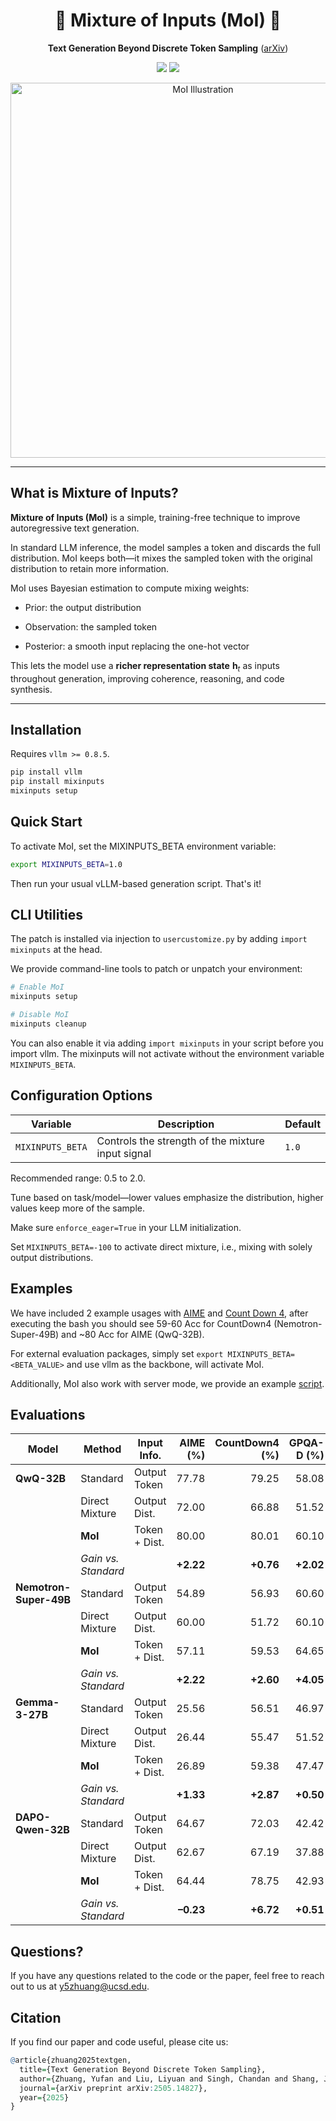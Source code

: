<h1 align="center">🎨 Mixture of Inputs (MoI) 🎨</h1>
<p align="center"><b>Text Generation Beyond Discrete Token Sampling</b>  
(<a href="https://arxiv.org/abs/2505.14827">arXiv</a>)</p>

<p align="center">
  <img src="https://img.shields.io/badge/license-Apache%202.0-blue.svg">
  <img src="https://img.shields.io/badge/python-3.9+-blue">
</p>

<p align="center">
  <img src="assets/MoI.svg" alt="MoI Illustration" width="600">
</p>

---

## What is Mixture of Inputs?

**Mixture of Inputs (MoI)** is a simple, training-free technique to improve autoregressive text generation.

In standard LLM inference, the model samples a token and discards the full distribution. MoI keeps both—it mixes the sampled token with the original distribution to retain more information.

MoI uses Bayesian estimation to compute mixing weights:

- Prior: the output distribution

- Observation: the sampled token

- Posterior: a smooth input replacing the one-hot vector

This lets the model use a **richer representation state** $\boldsymbol{h}_t$ as inputs throughout generation, improving coherence, reasoning, and code synthesis.

---

## Installation

Requires `vllm >= 0.8.5`.

```bash
pip install vllm
pip install mixinputs
mixinputs setup
```

## Quick Start
To activate MoI, set the MIXINPUTS_BETA environment variable:

```bash
export MIXINPUTS_BETA=1.0
```
Then run your usual vLLM-based generation script. That's it!

## CLI Utilities

The patch is installed via injection to `usercustomize.py` by adding `import mixinputs` at the head.

We provide command-line tools to patch or unpatch your environment:

```bash
# Enable MoI
mixinputs setup

# Disable MoI
mixinputs cleanup
```

You can also enable it via adding `import mixinputs` in your script before you import vllm. The mixinputs will not activate without the environment variable `MIXINPUTS_BETA`.

## Configuration Options

| Variable         | Description                                       | Default |
| ---------------- | ------------------------------------------------- | ------- |
| `MIXINPUTS_BETA` | Controls the strength of the mixture input signal | `1.0`   |

Recommended range: 0.5 to 2.0.

Tune based on task/model—lower values emphasize the distribution, higher values keep more of the sample.

Make sure `enforce_eager=True` in your LLM initialization.

Set `MIXINPUTS_BETA=-100` to activate direct mixture, i.e., mixing with solely output distributions.

## Examples 

We have included 2 example usages with [AIME](/example/aime.sh) and [Count Down 4](/example/countdown.sh), after executing the bash you should see 59-60 Acc for CountDown4 (Nemotron-Super-49B) and ~80 Acc for AIME (QwQ-32B).

For external evaluation packages, simply set `export MIXINPUTS_BETA=<BETA_VALUE>` and use vllm as the backbone, will activate MoI.

Additionally, MoI also work with server mode, we provide an example [script](/example/serve.sh).

## Evaluations

| Model                   | Method               | Input Info.     | AIME (%) | CountDown4 (%) | GPQA-D (%) | LiveCodeBench (pass@1) | Avg (%) |
| ----------------------- | -------------------- | --------------- | -------: | -------------: | ---------: | ----------------------: | -------: |
| **QwQ-32B**             | Standard             | Output Token    |    77.78 |          79.25 |      58.08 |                  76.32  |    72.86 |
|                         | Direct Mixture       | Output Dist.    |    72.00 |          66.88 |      51.52 |                  53.42  |    60.96 |
|                         | **MoI**              | Token + Dist.   |    80.00 |          80.01 |      60.10 |                  76.51  |    74.15 |
|                         | *Gain vs. Standard*  |                 | **+2.22**|       **+0.76**| **+2.02**  |            **+0.19**    | **+1.29**|
| **Nemotron-Super-49B**  | Standard             | Output Token    |    54.89 |          56.93 |      60.60 |                  39.92  |    53.09 |
|                         | Direct Mixture       | Output Dist.    |    60.00 |          51.72 |      60.10 |                  16.04  |    46.97 |
|                         | **MoI**              | Token + Dist.   |    57.11 |          59.53 |      64.65 |                  40.50  |    55.45 |
|                         | *Gain vs. Standard*  |                 | **+2.22**|       **+2.60**| **+4.05**  |            **+0.58**    | **+2.36**|
| **Gemma-3-27B**         | Standard             | Output Token    |    25.56 |          56.51 |      46.97 |                  31.31  |    40.09 |
|                         | Direct Mixture       | Output Dist.    |    26.44 |          55.47 |      51.52 |                  31.99  |    41.36 |
|                         | **MoI**              | Token + Dist.   |    26.89 |          59.38 |      47.47 |                  32.87  |    41.65 |
|                         | *Gain vs. Standard*  |                 | **+1.33**|       **+2.87**| **+0.50**  |            **+1.56**    | **+1.56**|
| **DAPO-Qwen-32B**       | Standard             | Output Token    |    64.67 |          72.03 |      42.42 |                  54.01  |    58.28 |
|                         | Direct Mixture       | Output Dist.    |    62.67 |          67.19 |      37.88 |                  23.87  |    47.90 |
|                         | **MoI**              | Token + Dist.   |    64.44 |          78.75 |      42.93 |                  55.18  |    60.33 |
|                         | *Gain vs. Standard*  |                 | **–0.23**|       **+6.72**| **+0.51**  |            **+1.17**    | **+2.05**|


## Questions?

If you have any questions related to the code or the paper, feel free to reach out to us at y5zhuang@ucsd.edu.

## Citation

If you find our paper and code useful, please cite us:
```r
@article{zhuang2025textgen,
  title={Text Generation Beyond Discrete Token Sampling},
  author={Zhuang, Yufan and Liu, Liyuan and Singh, Chandan and Shang, Jingbo and Gao, Jianfeng},
  journal={arXiv preprint arXiv:2505.14827},
  year={2025}
}
```
